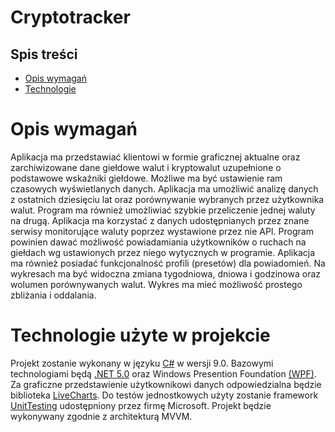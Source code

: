 # Cryptotracker

## Spis treści

* [Opis wymagań](#opis-wymagań)
* [Technologie](#technologie-użyte-w-projekcie)

# Opis wymagań

Aplikacja ma przedstawiać klientowi w formie graficznej aktualne oraz zarchiwizowane dane giełdowe walut i kryptowalut uzupełnione o podstawowe wskaźniki giełdowe. Możliwe ma być ustawienie ram czasowych wyświetlanych danych. 
Aplikacja ma umożliwić analizę danych z ostatnich dziesięciu lat oraz porównywanie wybranych przez użytkownika walut. Program ma również umożliwiać szybkie przeliczenie jednej waluty na drugą.
Aplikacja ma  korzystać z danych udostępnianych przez znane serwisy monitorujące waluty poprzez wystawione przez nie API. Program powinien dawać możliwość powiadamiania użytkowników o ruchach na giełdach wg ustawionych przez niego wytycznych w programie.
Aplikacja ma również posiadać funkcjonalność profili (presetów) dla powiadomień. Na wykresach ma być widoczna zmiana tygodniowa, dniowa i godzinowa oraz wolumen porównywanych walut. Wykres ma mieć możliwość prostego zbliżania i oddalania.

# Technologie użyte w projekcie

Projekt zostanie wykonany w języku [C#](https://docs.microsoft.com/pl-pl/dotnet/csharp/whats-new/csharp-9) w wersji 9.0. 
Bazowymi technologiami będą [.NET 5.0](https://docs.microsoft.com/pl-pl/dotnet/core/dotnet-five) oraz Windows Presention Foundation [(WPF)](https://docs.microsoft.com/en-us/dotnet/desktop/wpf/?view=netdesktop-5.0). Za graficzne przedstawienie użytkownikowi danych odpowiedzialna będzie biblioteka [LiveCharts](https://lvcharts.net/). Do testów jednostkowych użyty zostanie framework 
[UnitTesting](https://en.wikipedia.org/wiki/Visual_Studio_Unit_Testing_Framework) udostępniony przez firmę Microsoft. Projekt będzie wykonywany zgodnie z architekturą MVVM.
